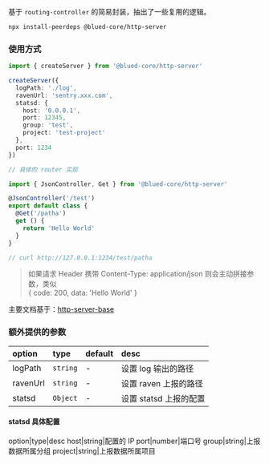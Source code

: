 基于 `routing-controller` 的简易封装，抽出了一些复用的逻辑。  

```bash
npx install-peerdeps @blued-core/http-server
```

### 使用方式

```typescript
import { createServer } from '@blued-core/http-server'

createServer({
  logPath: './log',
  ravenUrl: 'sentry.xxx.com',
  statsd: {
    host: '0.0.0.1',
    port: 12345,
    group: 'test',
    project: 'test-project'
  },
  port: 1234
})

// 具体的 router 实现

import { JsonController, Get } from '@blued-core/http-server'

@JsonController('/test')
export default class {
  @Get('/patha')
  get () {
    return 'Hello World'
  }
}

// curl http://127.0.0.1:1234/test/patha
```

> 如果请求 Header 携带 Content-Type: application/json 则会主动拼接参数，类似  
> { code: 200, data: 'Hello World' }  

主要文档基于：[http-server-base](https://www.npmjs.com/package/@blued-core/http-server-base)  

### 额外提供的参数

option|type|default|desc
:--|:--|:--|:--
logPath|`string`|-|设置 log 输出的路径
ravenUrl|`string`|-|设置 raven 上报的路径
statsd|`Object`|-|设置 statsd 上报的配置

#### statsd 具体配置

option|type|desc
host|string|配置的 IP
port|number|端口号
group|string|上报数据所属分组
project|string|上报数据所属项目